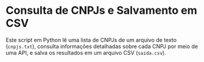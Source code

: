 # Consulta de CNPJs e Salvamento em CSV

Este script em Python lê uma lista de CNPJs de um arquivo de texto (`cnpjs.txt`), consulta informações detalhadas sobre cada CNPJ por meio de uma API, e salva os resultados em um arquivo CSV (`saida.csv`).